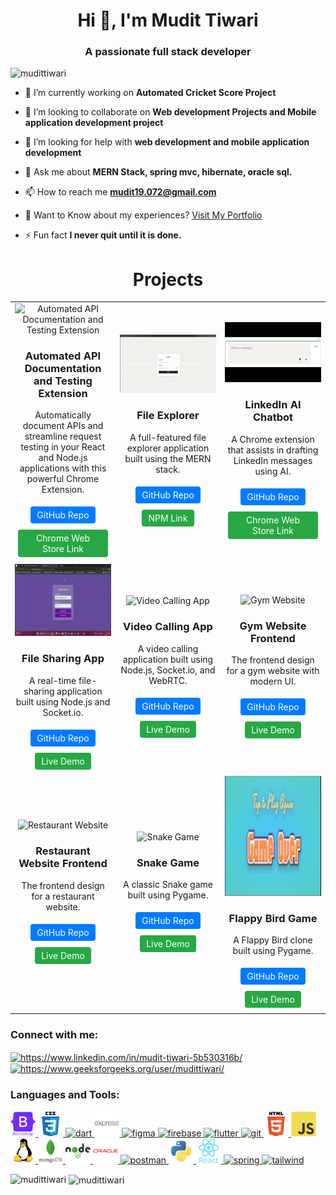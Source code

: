 <h1 align="center">Hi 👋, I'm Mudit Tiwari</h1>
<h3 align="center">A passionate full stack developer</h3>

<p align="left"> <img src="https://komarev.com/ghpvc/?username=mudittiwari&label=Profile%20views&color=0e75b6&style=flat" alt="mudittiwari" /> </p>

- 🔭 I’m currently working on **Automated Cricket Score Project**

- 👯 I’m looking to collaborate on **Web development Projects and Mobile application development project**

- 🤝 I’m looking for help with **web development and mobile application development**

- 💬 Ask me about **MERN Stack, spring mvc, hibernate, oracle sql.**

- 📫 How to reach me **mudit19.072@gmail.com**

- 📄 Want to Know about my experiences? [Visit My Portfolio](https://mudittiwari.netlify.app/)

- ⚡ Fun fact **I never quit until it is done.**
<h1 align="center">Projects</h1>

<table min-width="800px">

<tr>
  <td align="center" width="30%">
    <img src="https://github.com/mudittiwari/API-Documentation-Extension/blob/master/demo/demo.gif" alt="Automated API Documentation and Testing Extension" style="width:100%;" />
    <h3>Automated API Documentation and Testing Extension</h3>
    <p>Automatically document APIs and streamline request testing in your React and Node.js applications with this powerful Chrome Extension.</p>
    <div>
      <a href="https://github.com/mudittiwari/API-Documentation-Extension" style="display:inline-block; margin:5px; padding:5px 10px; background-color:#007BFF; color:white; text-decoration:none; border-radius:4px;">GitHub Repo</a>
      <br>
      <a href="https://chromewebstore.google.com/detail/api-documentation/gbodgenhkdlohclkmcjlejpkjkemiloa?authuser=0&hl=en" style="display:inline-block; margin:5px; padding:5px 10px; background-color:#28A745; color:white; text-decoration:none; border-radius:4px;">Chrome Web Store Link</a>
    </div>
  </td>
  <td align="center" width="30%">
    <img src="https://github.com/mudittiwari/node.js-file-manager/blob/master/data/demo.gif" alt="File Explorer" style="width:100%;" />
    <h3>File Explorer</h3>
    <p>A full-featured file explorer application built using the MERN stack.</p>
    <div>
      <a href="https://github.com/mudittiwari/node.js-file-manager" style="display:inline-block; margin:5px; padding:5px 10px; background-color:#007BFF; color:white; text-decoration:none; border-radius:4px;">GitHub Repo</a>
      <br>
      <a href="https://www.npmjs.com/package/@mudittiwari13/node.js-file-manager" style="display:inline-block; margin:5px; padding:5px 10px; background-color:#28A745; color:white; text-decoration:none; border-radius:4px;">NPM Link</a>
    </div>
  </td>
  <td align="center" width="30%">
    <img src="https://github.com/mudittiwari/AILinkedInExtension/blob/master/screenshots/combined.gif" alt="LinkedIn AI Chatbot" style="width:100%;" />
    <h3>LinkedIn AI Chatbot</h3>
    <p>A Chrome extension that assists in drafting LinkedIn messages using AI.</p>
    <div>
      <a href="https://github.com/mudittiwari/AILinkedInExtension" style="display:inline-block; margin:5px; padding:5px 10px; background-color:#007BFF; color:white; text-decoration:none; border-radius:4px;">GitHub Repo</a>
      <br>
      <a href="https://chromewebstore.google.com/detail/linkedin-ai-chatbot/pghmmjcekckdmpblicpclnkafdflipgb" style="display:inline-block; margin:5px; padding:5px 10px; background-color:#28A745; color:white; text-decoration:none; border-radius:4px;">Chrome Web Store Link</a>
    </div>
  </td>
</tr>

<tr>
  <td align="center" width="30%">
    <img src="https://github.com/mudittiwari/socket.io_file_sharing_frontend/blob/master/file-sharing-demo.gif" alt="File Sharing App" style="width:100%;" />
    <h3>File Sharing App</h3>
    <p>A real-time file-sharing application built using Node.js and Socket.io.</p>
    <div>
      <a href="https://github.com/mudittiwari/socket.io_file_sharing_frontend" style="display:inline-block; margin:5px; padding:5px 10px; background-color:#007BFF; color:white; text-decoration:none; border-radius:4px;">GitHub Repo</a>
      <br>
      <a href="https://mudittiwari.github.io/socket.io_file_sharing_frontend/" style="display:inline-block; margin:5px; padding:5px 10px; background-color:#28A745; color:white; text-decoration:none; border-radius:4px;">Live Demo</a>
    </div>
  </td>
  <td align="center" width="30%">
    <img src="https://github.com/mudittiwari/video-calling-using-webrtc-and-socket.io/blob/master/video-calling-demo.gif" alt="Video Calling App" style="width:100%;" />
    <h3>Video Calling App</h3>
    <p>A video calling application built using Node.js, Socket.io, and WebRTC.</p>
    <div>
      <a href="https://github.com/mudittiwari/video-calling-using-webrtc-and-socket.io" style="display:inline-block; margin:5px; padding:5px 10px; background-color:#007BFF; color:white; text-decoration:none; border-radius:4px;">GitHub Repo</a>
      <br>
      <a href="https://video-calling-using-webrtc-and-socket-io-mz4y-dwf5xd8at.vercel.app/" style="display:inline-block; margin:5px; padding:5px 10px; background-color:#28A745; color:white; text-decoration:none; border-radius:4px;">Live Demo</a>
    </div>
  </td>
  <td align="center" width="30%">
    <img src="https://github.com/mudittiwari/gym_website/blob/master/gym-website-demo.gif" alt="Gym Website" style="width:100%;" />
    <h3>Gym Website Frontend</h3>
    <p>The frontend design for a gym website with modern UI.</p>
    <div>
      <a href="https://github.com/mudittiwari/gym_website" style="display:inline-block; margin:5px; padding:5px 10px; background-color:#007BFF; color:white; text-decoration:none; border-radius:4px;">GitHub Repo</a>
      <br>
      <a href="https://mudittiwari.github.io/gym_website/" style="display:inline-block; margin:5px; padding:5px 10px; background-color:#28A745; color:white; text-decoration:none; border-radius:4px;">Live Demo</a>
    </div>
  </td>
</tr>

<tr>
  <td align="center" width="30%">
    <img src="https://github.com/mudittiwari/restaurant_website/blob/main/restaurant-website-demo.gif" alt="Restaurant Website" style="width:100%;" />
    <h3>Restaurant Website Frontend</h3>
    <p>The frontend design for a restaurant website.</p>
    <div>
      <a href="https://github.com/mudittiwari/restaurant_website" style="display:inline-block; margin:5px; padding:5px 10px; background-color:#007BFF; color:white; text-decoration:none; border-radius:4px;">GitHub Repo</a>
      <br>
      <a href="https://mudit-restaurant-application.netlify.app/" style="display:inline-block; margin:5px; padding:5px 10px; background-color:#28A745; color:white; text-decoration:none; border-radius:4px;">Live Demo</a>
    </div>
  </td>
  <td align="center" width="30%">
    <img src="https://github.com/mudittiwari/SnakeGameWeb/blob/master/snakegame-master/demo.gif" alt="Snake Game" style="width:100%;" />
    <h3>Snake Game</h3>
    <p>A classic Snake game built using Pygame.</p>
    <div>
      <a href="https://github.com/mudittiwari/SnakeGameWeb" style="display:inline-block; margin:5px; padding:5px 10px; background-color:#007BFF; color:white; text-decoration:none; border-radius:4px;">GitHub Repo</a>
      <br>
      <a href="https://mudittiwari.github.io/SnakeGameWeb/" style="display:inline-block; margin:5px; padding:5px 10px; background-color:#28A745; color:white; text-decoration:none; border-radius:4px;">Live Demo</a>
    </div>
  </td>
  <td align="center" width="30%">
    <img src="https://github.com/mudittiwari/FlappyBirdGameWeb/blob/master/flapppybirdgame-master/demo.gif" alt="Flappy Bird Game" style="width:100%;" />
    <h3>Flappy Bird Game</h3>
    <p>A Flappy Bird clone built using Pygame.</p>
    <div>
      <a href="https://github.com/mudittiwari/FlappyBirdGameWeb" style="display:inline-block; margin:5px; padding:5px 10px; background-color:#007BFF; color:white; text-decoration:none; border-radius:4px;">GitHub Repo</a>
      <br>
      <a href="https://mudittiwari.github.io/FlappyBirdGameWeb/" style="display:inline-block; margin:5px; padding:5px 10px; background-color:#28A745; color:white; text-decoration:none; border-radius:4px;">Live Demo</a>
    </div>
  </td>
</tr>

</table>



<h3 align="left">Connect with me:</h3>
<p align="left">
<a href="https://linkedin.com/in/https://www.linkedin.com/in/mudit-tiwari-5b530316b/" target="blank"><img align="center" src="https://raw.githubusercontent.com/rahuldkjain/github-profile-readme-generator/master/src/images/icons/Social/linked-in-alt.svg" alt="https://www.linkedin.com/in/mudit-tiwari-5b530316b/" height="30" width="40" /></a>
<a href="https://auth.geeksforgeeks.org/user/https://www.geeksforgeeks.org/user/mudittiwari/" target="blank"><img align="center" src="https://raw.githubusercontent.com/rahuldkjain/github-profile-readme-generator/master/src/images/icons/Social/geeks-for-geeks.svg" alt="https://www.geeksforgeeks.org/user/mudittiwari/" height="30" width="40" /></a>
</p>

<h3 align="left">Languages and Tools:</h3>
<p align="left"> <a href="https://getbootstrap.com" target="_blank" rel="noreferrer"> <img src="https://raw.githubusercontent.com/devicons/devicon/master/icons/bootstrap/bootstrap-plain-wordmark.svg" alt="bootstrap" width="40" height="40"/> </a> <a href="https://www.w3schools.com/css/" target="_blank" rel="noreferrer"> <img src="https://raw.githubusercontent.com/devicons/devicon/master/icons/css3/css3-original-wordmark.svg" alt="css3" width="40" height="40"/> </a> <a href="https://dart.dev" target="_blank" rel="noreferrer"> <img src="https://www.vectorlogo.zone/logos/dartlang/dartlang-icon.svg" alt="dart" width="40" height="40"/> </a> <a href="https://expressjs.com" target="_blank" rel="noreferrer"> <img src="https://raw.githubusercontent.com/devicons/devicon/master/icons/express/express-original-wordmark.svg" alt="express" width="40" height="40"/> </a> <a href="https://www.figma.com/" target="_blank" rel="noreferrer"> <img src="https://www.vectorlogo.zone/logos/figma/figma-icon.svg" alt="figma" width="40" height="40"/> </a> <a href="https://firebase.google.com/" target="_blank" rel="noreferrer"> <img src="https://www.vectorlogo.zone/logos/firebase/firebase-icon.svg" alt="firebase" width="40" height="40"/> </a> <a href="https://flutter.dev" target="_blank" rel="noreferrer"> <img src="https://www.vectorlogo.zone/logos/flutterio/flutterio-icon.svg" alt="flutter" width="40" height="40"/> </a> <a href="https://git-scm.com/" target="_blank" rel="noreferrer"> <img src="https://www.vectorlogo.zone/logos/git-scm/git-scm-icon.svg" alt="git" width="40" height="40"/> </a> <a href="https://www.w3.org/html/" target="_blank" rel="noreferrer"> <img src="https://raw.githubusercontent.com/devicons/devicon/master/icons/html5/html5-original-wordmark.svg" alt="html5" width="40" height="40"/> </a> <a href="https://developer.mozilla.org/en-US/docs/Web/JavaScript" target="_blank" rel="noreferrer"> <img src="https://raw.githubusercontent.com/devicons/devicon/master/icons/javascript/javascript-original.svg" alt="javascript" width="40" height="40"/> </a> <a href="https://www.linux.org/" target="_blank" rel="noreferrer"> <img src="https://raw.githubusercontent.com/devicons/devicon/master/icons/linux/linux-original.svg" alt="linux" width="40" height="40"/> </a> <a href="https://www.mongodb.com/" target="_blank" rel="noreferrer"> <img src="https://raw.githubusercontent.com/devicons/devicon/master/icons/mongodb/mongodb-original-wordmark.svg" alt="mongodb" width="40" height="40"/> </a> <a href="https://nodejs.org" target="_blank" rel="noreferrer"> <img src="https://raw.githubusercontent.com/devicons/devicon/master/icons/nodejs/nodejs-original-wordmark.svg" alt="nodejs" width="40" height="40"/> </a> <a href="https://www.oracle.com/" target="_blank" rel="noreferrer"> <img src="https://raw.githubusercontent.com/devicons/devicon/master/icons/oracle/oracle-original.svg" alt="oracle" width="40" height="40"/> </a> <a href="https://postman.com" target="_blank" rel="noreferrer"> <img src="https://www.vectorlogo.zone/logos/getpostman/getpostman-icon.svg" alt="postman" width="40" height="40"/> </a> <a href="https://www.python.org" target="_blank" rel="noreferrer"> <img src="https://raw.githubusercontent.com/devicons/devicon/master/icons/python/python-original.svg" alt="python" width="40" height="40"/> </a> <a href="https://reactjs.org/" target="_blank" rel="noreferrer"> <img src="https://raw.githubusercontent.com/devicons/devicon/master/icons/react/react-original-wordmark.svg" alt="react" width="40" height="40"/> </a> <a href="https://spring.io/" target="_blank" rel="noreferrer"> <img src="https://www.vectorlogo.zone/logos/springio/springio-icon.svg" alt="spring" width="40" height="40"/> </a> <a href="https://tailwindcss.com/" target="_blank" rel="noreferrer"> <img src="https://www.vectorlogo.zone/logos/tailwindcss/tailwindcss-icon.svg" alt="tailwind" width="40" height="40"/> </a> </p>

<p><img align="left" src="https://github-readme-stats.vercel.app/api/top-langs?username=mudittiwari&show_icons=true&locale=en&layout=compact" alt="mudittiwari" /></p>

<p>&nbsp;<img align="center" src="https://github-readme-stats.vercel.app/api?username=mudittiwari&show_icons=true&locale=en" alt="mudittiwari" /></p>
